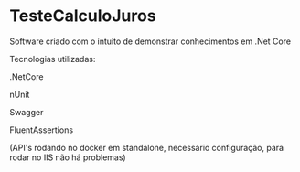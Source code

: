 # TesteCalculoJuros
Software criado com o intuito de demonstrar conhecimentos em .Net Core

Tecnologias utilizadas:

  .NetCore
  
  nUnit
  
  Swagger
  
  FluentAssertions
  
  (API's rodando no docker em standalone, necessário configuração, para rodar no IIS não há problemas)
